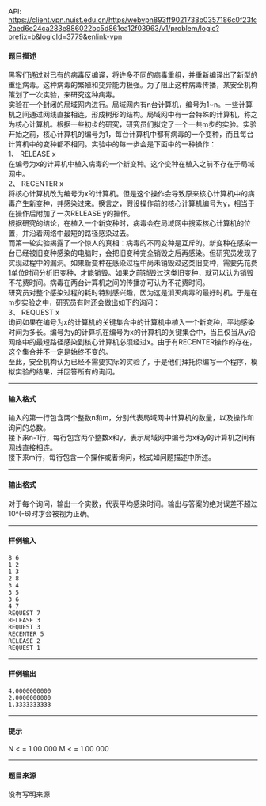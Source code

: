 API: https://client.vpn.nuist.edu.cn/https/webvpn893ff9021738b0357186c0f23fc2aed6e24ca283e886022bc5d861ea12f03963/v1/problem/logic?prefix=b&logicId=3779&enlink-vpn

#### 题目描述

黑客们通过对已有的病毒反编译，将许多不同的病毒重组，并重新编译出了新型的重组病毒。这种病毒的繁殖和变异能力极强。为了阻止这种病毒传播，某安全机构策划了一次实验，来研究这种病毒。  
实验在一个封闭的局域网内进行。局域网内有n台计算机，编号为1~n。一些计算机之间通过网线直接相连，形成树形的结构。局域网中有一台特殊的计算机，称之为核心计算机。根据一些初步的研究，研究员们拟定了一个一共m步的实验。实验开始之前，核心计算机的编号为1，每台计算机中都有病毒的一个变种，而且每台计算机中的变种都不相同。实验中的每一步会是下面中的一种操作：  
1、 RELEASE x  
在编号为x的计算机中植入病毒的一个新变种。这个变种在植入之前不存在于局域网中。  
2、 RECENTER x  
将核心计算机改为编号为x的计算机。但是这个操作会导致原来核心计算机中的病毒产生新变种，并感染过来。换言之，假设操作前的核心计算机编号为y，相当于在操作后附加了一次RELEASE y的操作。  
根据研究的结论，在植入一个新变种时，病毒会在局域网中搜索核心计算机的位置，并沿着网络中最短的路径感染过去。  
而第一轮实验揭露了一个惊人的真相：病毒的不同变种是互斥的。新变种在感染一台已经被旧变种感染的电脑时，会把旧变种完全销毁之后再感染。但研究员发现了实现过程中的漏洞。如果新变种在感染过程中尚未销毁过这类旧变种，需要先花费1单位时间分析旧变种，才能销毁。如果之前销毁过这类旧变种，就可以认为销毁不花费时间。病毒在两台计算机之间的传播亦可认为不花费时间。  
研究员对整个感染过程的耗时特别感兴趣，因为这是消灭病毒的最好时机。于是在m步实验之中，研究员有时还会做出如下的询问：  
3、 REQUEST x  
询问如果在编号为x的计算机的关键集合中的计算机中植入一个新变种，平均感染时间为多长。编号为y的计算机在编号为x的计算机的关键集合中，当且仅当从y沿网络中的最短路径感染到核心计算机必须经过x。由于有RECENTER操作的存在，这个集合并不一定是始终不变的。  
至此，安全机构认为已经不需要实际的实验了，于是他们拜托你编写一个程序，模拟实验的结果，并回答所有的询问。

---

#### 输入格式

输入的第一行包含两个整数n和m，分别代表局域网中计算机的数量，以及操作和询问的总数。  
接下来n-1行，每行包含两个整数x和y，表示局域网中编号为x和y的计算机之间有网线直接相连。  
接下来m行，每行包含一个操作或者询问，格式如问题描述中所述。

---

#### 输出格式

对于每个询问，输出一个实数，代表平均感染时间。输出与答案的绝对误差不超过 10^(-6)时才会被视为正确。

---

#### 样例输入
```
8 6
1 2
1 3
2 8
3 4
3 5
3 6
4 7
REQUEST 7
RELEASE 3
REQUEST 3
RECENTER 5
RELEASE 2
REQUEST 1
```

---

#### 样例输出
```
4.0000000000
2.0000000000
1.3333333333

```

---

#### 提示

N < = 1 00 000 M < = 1 00 000

---

#### 题目来源

没有写明来源